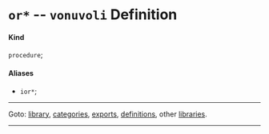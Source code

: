 

<a id='definition__vonuvoli__or_2a'></a>

# `or*` -- `vonuvoli` Definition


<a id='definition__vonuvoli__or_2a__kind'></a>

#### Kind

`procedure`;


<a id='definition__vonuvoli__or_2a__aliases'></a>

#### Aliases

 * `ior*`;

----

Goto: [library](../../vonuvoli/_index.md#library__vonuvoli), [categories](../../vonuvoli/categories/_index.md#toc__vonuvoli__categories), [exports](../../vonuvoli/exports/_index.md#toc__vonuvoli__exports), [definitions](../../vonuvoli/definitions/_index.md#toc__vonuvoli__definitions), other [libraries](../../_libraries.md#toc__libraries).

----


